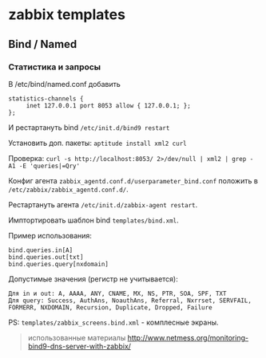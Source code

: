 # zabbix templates

## Bind / Named

### Статистика   и запросы
В /etc/bind/named.conf добавить

    statistics-channels {
         inet 127.0.0.1 port 8053 allow { 127.0.0.1; };
    };

И рестартануть bind `/etc/init.d/bind9 restart`

Установить доп. пакеты: `aptitude install xml2 curl`

Проверка: `curl -s http://localhost:8053/ 2>/dev/null | xml2 | grep -A1 -E 'queries|=Qry'`

Конфиг агента `zabbix_agentd.conf.d/userparameter_bind.conf` положить в `/etc/zabbix/zabbix_agentd.conf.d/`.

Рестартануть агента `/etc/init.d/zabbix-agent restart`.

Имптортировать шаблон bind `templates/bind.xml`.

Пример использования:

    bind.queries.in[A]
    bind.queries.out[txt]
    bind.queries.query[nxdomain]

Допустимые значения (регистр не учитывается):

    Для in и out: A, AAAA, ANY, CNAME, MX, NS, PTR, SOA, SPF, TXT
    Для query: Success, AuthAns, NoauthAns, Referral, Nxrrset, SERVFAIL, FORMERR, NXDOMAIN, Recursion, Duplicate, Dropped, Failure

PS: `templates/zabbix_screens.bind.xml` - комплесные экраны.


> использованные материалы
> http://www.netmess.org/monitoring-bind9-dns-server-with-zabbix/

